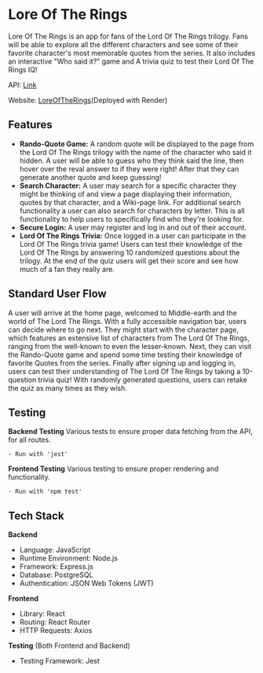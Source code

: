 # Lore Of The Rings

Lore Of The Rings is an app for fans of the Lord Of The Rings trilogy. Fans will be able to explore all the different characters and see some of their favorite character's most memorable quotes from the series. It also includes an interactive "Who said it?" game and A trivia quiz to test their Lord Of The Rings IQ!

API: [Link](https://the-one-api.dev/)

Website: [LoreOfTheRings](https://loreoftherings-j9iq.onrender.com/)(Deployed with Render)

## Features

- **Rando-Quote Game:** A random quote will be displayed to the page from the Lord Of The Rings trilogy with the name of the character who said it hidden. A user will be able to guess who they think said the line, then hover over the reval answer to if they were right! After that they can generate another quote and keep guessing!
- **Search Character:** A user may search for a specific character they might be thinking of and view a page displaying their information, quotes by that character, and a Wiki-page link. For additional search functionality a user can also search for characters by letter. This is all functionality to help users to specifically find who they're looking for.
- **Secure Login:** A user may register and log in and out of their account. 
- **Lord Of The Rings Trivia:** Once logged in a user can participate in the Lord Of The Rings trivia game! Users can test their knowledge of the Lord Of The Rings by answering 10 randomized questions about the trilogy. At the end of the quiz users will get their score and see how much of a fan they really are.

## Standard User Flow

A user will arrive at the home page, welcomed to Middle-earth and the world of The Lord The Rings. With a fully accessible navigation bar, users can decide where to go next. They might start with the character page, which features an extensive list of characters from The Lord Of The Rings, ranging from the well-known to even the lesser-known. Next, they can visit the Rando-Quote game and spend some time testing their knowledge of favorite Quotes from the series. Finally after signing up and logging in, users can test their understanding of The Lord Of The Rings by taking a 10-question trivia quiz! With randomly generated questions, users can retake the quiz as many times as they wish.

## Testing

**Backend Testing** Various tests to ensure proper data fetching from the API, for all routes.
    
    - Run with 'jest'

**Frontend Testing** Various testing to ensure proper rendering and functionality.
    
    - Run with 'npm test'

## Tech Stack

**Backend**
- Language: JavaScript
- Runtime Environment: Node.js
- Framework: Express.js
- Database: PostgreSQL 
- Authentication: JSON Web Tokens (JWT)

**Frontend**
- Library: React
- Routing: React Router
- HTTP Requests: Axios

**Testing** (Both Frontend and Backend)
- Testing Framework: Jest
